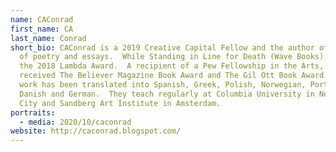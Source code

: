 ```yaml
---
name: CAConrad
first_name: CA
last_name: Conrad
short_bio: CAConrad is a 2019 Creative Capital Fellow and the author of 9 books
  of poetry and essays.  While Standing in Line for Death (Wave Books), received
  the 2018 Lambda Award.  A recipient of a Pew Fellowship in the Arts, they also
  received The Believer Magazine Book Award and The Gil Ott Book Award. Their
  work has been translated into Spanish, Greek, Polish, Norwegian, Portuguese,
  Danish and German.  They teach regularly at Columbia University in New York
  City and Sandberg Art Institute in Amsterdam.
portraits:
  - media: 2020/10/caconrad
website: http://caconrad.blogspot.com/
---
```

